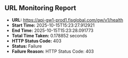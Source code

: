 ## URL Monitoring Report

- **URL:** https://api-gw1-prod1.fisglobal.com/gw/v1/health
- **Start Time:** 2025-10-15T15:23:27.912921
- **End Time:** 2025-10-15T15:23:28.091773
- **Total Time Taken:** 0.178852 seconds
- **HTTP Status Code:** 403
- **Status:** Failure
- **Failure Reason:** HTTP Status Code: 403
